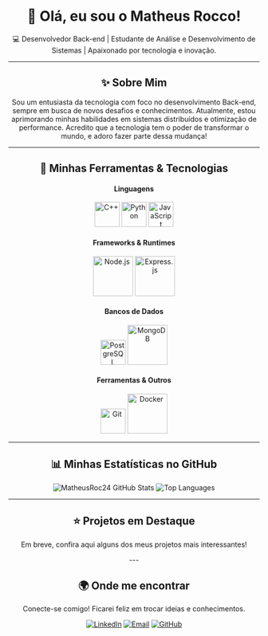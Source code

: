 <div align="center">

  <h1>👋 Olá, eu sou o Matheus Rocco!</h1>
  <p>💻 Desenvolvedor Back-end | Estudante de Análise e Desenvolvimento de Sistemas | Apaixonado por tecnologia e inovação.</p>

  ---

  <h2>✨ Sobre Mim</h2>
  <p>
    Sou um entusiasta da tecnologia com foco no desenvolvimento Back-end, sempre em busca de novos desafios e conhecimentos. Atualmente, estou aprimorando minhas habilidades em sistemas distribuídos e otimização de performance. Acredito que a tecnologia tem o poder de transformar o mundo, e adoro fazer parte dessa mudança!
  </p>

  ---

  <h2>🚀 Minhas Ferramentas & Tecnologias</h2>

  <h4>Linguagens</h4>
  <p>
    <img src="https://cdn.jsdelivr.net/gh/devicons/devicon/icons/cplusplus/cplusplus-original.svg" alt="C++" width="50px" title="C++"/>
    <img src="https://cdn.jsdelivr.net/gh/devicons/devicon/icons/python/python-original.svg" alt="Python" width="50px" title="Python"/>
    <img src="https://cdn.jsdelivr.net/gh/devicons/devicon/icons/javascript/javascript-original.svg" alt="JavaScript" width="50px" title="JavaScript"/>
  </p>

  <h4>Frameworks & Runtimes</h4>
  <p>
    <img src="https://cdn.jsdelivr.net/gh/devicons/devicon/icons/nodejs/nodejs-original-wordmark.svg" alt="Node.js" width="80px" title="Node.js"/>
    <img src="https://cdn.jsdelivr.net/gh/devicons/devicon/icons/express/express-original-wordmark.svg" alt="Express.js" width="80px" title="Express.js"/>
    </p>

  <h4>Bancos de Dados</h4>
  <p>
    <img src="https://cdn.jsdelivr.net/gh/devicons/devicon/icons/postgresql/postgresql-original.svg" alt="PostgreSQL" width="50px" title="PostgreSQL"/>
    <img src="https://cdn.jsdelivr.net/gh/devicons/devicon/icons/mongodb/mongodb-original-wordmark.svg" alt="MongoDB" width="80px" title="MongoDB"/>
    </p>

  <h4>Ferramentas & Outros</h4>
  <p>
    <img src="https://cdn.jsdelivr.net/gh/devicons/devicon/icons/git/git-original.svg" alt="Git" width="50px" title="Git"/>
    <img src="https://cdn.jsdelivr.net/gh/devicons/devicon/icons/docker/docker-original-wordmark.svg" alt="Docker" width="80px" title="Docker"/>
    </p>

  ---

  <h2>📊 Minhas Estatísticas no GitHub</h2>
  <p align="center">
    <img src="https://github-readme-stats.vercel.app/api?username=MatheusRoc24&show_icons=true&theme=monokai&include_all_commits=true&count_private=true" alt="MatheusRoc24 GitHub Stats" />
    <img src="https://github-readme-stats.vercel.app/api/top-langs/?username=MatheusRoc24&layout=compact&theme=monokai" alt="Top Languages" />
  </p>

  ---

  <h2>⭐ Projetos em Destaque</h2>
  <p>Em breve, confira aqui alguns dos meus projetos mais interessantes!</p>
  ---

  ## 🌍 Onde me encontrar

Conecte-se comigo! Ficarei feliz em trocar ideias e conhecimentos.

[![LinkedIn](https://img.shields.io/badge/LinkedIn-0077B5?style=for-the-badge&logo=linkedin&logoColor=white)](https://www.linkedin.com/in/matheus-rocco-7a05111ba/)
[![Email](https://img.shields.io/badge/Email-D14836?style=for-the-badge&logo=gmail&logoColor=white)](mailto:matheusroccogg@gmail.com)
[![GitHub](https://img.shields.io/badge/GitHub-100000?style=for-the-badge&logo=github&logoColor=white)](https://github.com/MatheusRoc24)
